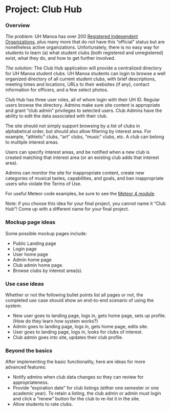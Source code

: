<div class="container">
  <h1 id="project-club-hub">Project: Club Hub</h1>

<h3 id="overview">Overview</h3>

<p><em>The problem:</em> UH Manoa has over 200 <a href="http://www.manoa.hawaii.edu/studentlife/studentorg/rio.php">Registered Independent Organizations</a>, plus many more that do not have this “official” status but are nonetheless active organizations.  Unfortunately, there is no easy way for students to learn (a) what student clubs (both registered and unregistered) exist, what they do, and how to get further involved.</p>

<p><em>The solution:</em> The Club Hub application will provide a centralized directory for UH Manoa student clubs. UH Manoa students can login to browse a well organized directory of all current student clubs, with brief descriptions, meeting times and locations, URLs to their websites (if any), contact information for officers, and a few select photos.</p>

<p>Club Hub has three user roles, all of whom login with their UH ID. Regular users browse the directory. Admins make sure site content is appropriate and grant “club admin” privileges to selected users.  Club Admins have the ability to edit the data associated with their club.</p>

<p>The site should not simply support browsing by a list of clubs in alphabetical order, but should also allow filtering by interest area. For example, “athletic” clubs, “art” clubs, “music” clubs, etc.  A club can belong to multiple interest areas.</p>

<p>Users can specify interest areas, and be notified when a new club is created matching that interest area (or an existing club adds that interest area).</p>

<p>Admins can monitor the site for inappropriate content, create new categories of musical tastes, capabilities, and goals, and ban inappropriate users who violate the Terms of Use.</p>

<p>For useful Meteor code examples, be sure to see the <a href="../../modules/meteor-4/">Meteor 4 module</a>.</p>

<p>Note: if you choose this idea for your final project, you cannot name it “Club Hub”!  Come up with a different name for your final project.</p>

<h3 id="mockup-page-ideas">Mockup page ideas</h3>

<p>Some possible mockup pages include:</p>

<ul>
  <li>Public Landing page</li>
  <li>Login page</li>
  <li>User home page</li>
  <li>Admin home page</li>
  <li>Club admin home page.</li>
  <li>Browse clubs by interest area(s).</li>
</ul>

<h3 id="use-case-ideas">Use case ideas</h3>

<p>Whether or not the following bullet points list all pages or not, the completed use case should show an end-to-end scenario of using the system.</p>

<ul>
  <li>New user goes to landing page, logs in, gets home page, sets up profile. (How do they learn how system works?)</li>
  <li>Admin goes to landing page, logs in, gets home page, edits site.</li>
  <li>User goes to landing page, logs in, looks for clubs of interest.</li>
  <li>Club admin goes into site, updates their club profile.</li>
</ul>

<h3 id="beyond-the-basics">Beyond the basics</h3>

<p>After implementing the basic functionality, here are ideas for more advanced features:</p>

<ul>
  <li>Notify admins when club data changes so they can review for appropriateness.</li>
  <li>Provide “expiration date” for club listings (either one semester or one academic year).  To retain a listing, the club admin or admin must login and click a “renew” button for the club to re-list it in the site.</li>
  <li>Allow students to rate clubs.</li>
</ul>


</div>
